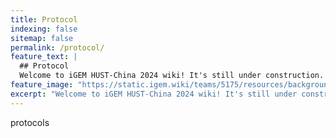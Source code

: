 ```yaml
---
title: Protocol
indexing: false
sitemap: false
permalink: /protocol/
feature_text: |
  ## Protocol
  Welcome to iGEM HUST-China 2024 wiki! It's still under construction. Please stay tuned for more information.
feature_image: "https://static.igem.wiki/teams/5175/resources/background/bg-protocol.jpg"
excerpt: "Welcome to iGEM HUST-China 2024 wiki! It's still under construction. Please stay tuned for more information."
---
```


protocols